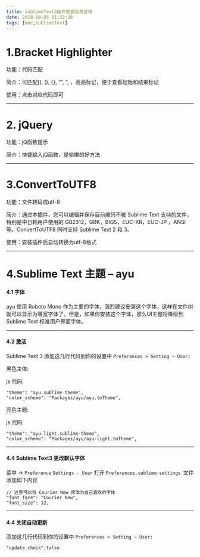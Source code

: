 ```yaml
---
title: sublimeText3插件安装及其使用
date: 2018-10-05 01:22:26
tags: [mac,sublimeText]
---
```


# 1.Bracket Highlighter


功能：代码匹配

简介：可匹配[], (), {}, “”, ”, <tag></tag>，高亮标记，便于查看起始和结束标记

使用：点击对应代码即可

---

<!--more-->

# 2. jQuery

功能：jQ函数提示

简介：快捷输入jQ函数，是偷懒的好方法

---

# 3.ConvertToUTF8

功能：文件转码成utf-8

简介：通过本插件，您可以编辑并保存目前编码不被 Sublime Text 支持的文件，特别是中日韩用户使用的 GB2312，GBK，BIG5，EUC-KR，EUC-JP ，ANSI等。ConvertToUTF8 同时支持 Sublime Text 2 和 3。

使用：安装插件后自动转换为utf-8格式

---


# 4.Sublime Text 主题 – ayu

#### 4.1 字体
ayu 使用 Roboto Mono 作为主要的字体，强烈建议安装这个字体，这样在文件树就可以显示为等宽字体了。但是，如果你安装这个字体，那么UI主题将降级到 Sublime Text 标准用户界面字体。

---

#### 4.2 激活
Sublime Text 3
添加这几行代码到你的设置中 `Preferences > Setting – User:`

黑色主体:

js 代码:

```
"theme": "ayu.sublime-theme",
"color_scheme": "Packages/ayu/ayu.tmTheme",
```

亮色主题:

js 代码:

```
"theme": "ayu-light.sublime-theme",
"color_scheme": "Packages/ayu/ayu-light.tmTheme",
```

---

#### 4.4 Sublime Text3 更改默认字体

菜单 -> `Preference`
`Settings - User`
打开 `Preferences.sublime-settings `文件
添加如下内容

```
// 这里可以将 Courier New 修改为自己喜欢的字体
"font_face": "Courier New",
"font_size": 12,
```


---
#### 4.4 关闭自动更新
添加这几行代码到你的设置中 `Preferences > Setting – User:`

`"update_check":false`

